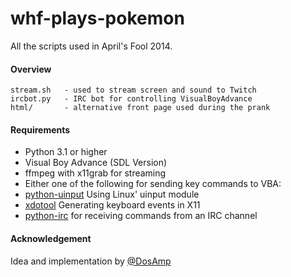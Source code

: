 whf-plays-pokemon
=================

All the scripts used in April's Fool 2014.

####  Overview

    stream.sh   - used to stream screen and sound to Twitch
    ircbot.py   - IRC bot for controlling VisualBoyAdvance
    html/       - alternative front page used during the prank

#### Requirements

 - Python 3.1 or higher
 - Visual Boy Advance (SDL Version)
 - ffmpeg with x11grab for streaming
 - Either one of the following for sending key commands to VBA:
  - [python-uinput](http://tjjr.fi/sw/python-uinput/)
    Using Linux' uinput module
  - [xdotool](http://www.semicomplete.com/projects/xdotool/)
    Generating keyboard events in X11
 - [python-irc](https://bitbucket.org/jaraco/irc)
   for receiving commands from an IRC channel

#### Acknowledgement

Idea and implementation by [@DosAmp](https://github.com/DosAmp)
